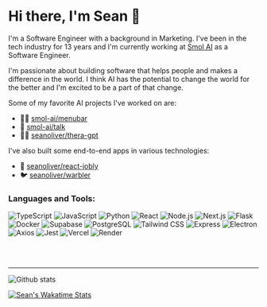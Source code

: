 # Hi there, I'm Sean 👋

I'm a Software Engineer with a background in Marketing. I've been in the tech industry for 13 years and I'm currently working at [Smol AI](https://github.com/smol-ai/) as a Software Engineer.

I'm passionate about building software that helps people and makes a difference in the world. I think AI has the potential to change the world for the better and I'm excited to be a part of that change.

Some of my favorite AI projects I've worked on are:

- 👨‍💻 [smol-ai/menubar](https://github.com/smol-ai/menubar)
- 💬 [smol-ai/talk](https://github.com/smol-ai/talk)
- 🧘‍♂️ [seanoliver/thera-gpt](https://github.com/seanoliver/thera-gpt)

I've also built some end-to-end apps in various technologies:

- 💼 [seanoliver/react-jobly](https://github.com/seanoliver/react-jobly)
- 🐦 [seanoliver/warbler](https://github.com/seanoliver/warbler)

### Languages and Tools:

![TypeScript](/images/typescript.svg) ![JavaScript](/images/javascript.svg) ![Python](/images/python.svg) ![React](/images/react.svg) ![Node.js](/images/nodejs.svg) ![Next.js](/images/nextjs.svg) ![Flask](/images/flask.svg) ![Docker](/images/docker.svg) ![Supabase](/images/supabase.svg) ![PostgreSQL](/images/postgresql.svg) ![Tailwind CSS](/images/tailwindcss.svg) ![Express](/images/express.svg) ![Electron](/images/electron.svg) ![Axios](/images/axios.svg) ![Jest](/images/jest.svg) ![Vercel](/images/vercel.svg) ![Render](/images/render.svg)

<br />
<br />

---

![Github stats](https://github-readme-stats.vercel.app/api?username=seanoliver&show_icons=true&hide_rank=true)

[![Sean's Wakatime Stats](https://github-readme-stats.vercel.app/api/wakatime?username=seanoliver)](https://github.com/anuraghazra/github-readme-stats)

[typescript]: https://www.typescriptlang.org/
[github]: https://github.com/seanoliver